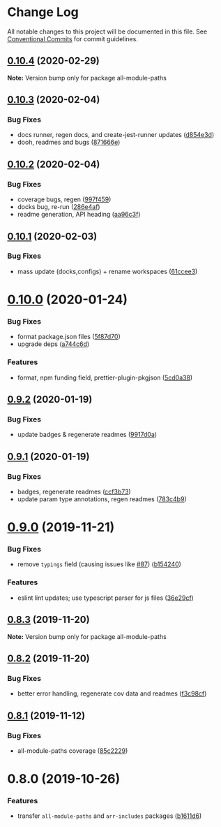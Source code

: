 # Change Log

All notable changes to this project will be documented in this file.
See [Conventional Commits](https://conventionalcommits.org) for commit guidelines.

## [0.10.4](https://github.com/tunnckoCore/opensource/compare/all-module-paths@0.10.3...all-module-paths@0.10.4) (2020-02-29)

**Note:** Version bump only for package all-module-paths





## [0.10.3](https://github.com/tunnckoCore/opensource/compare/all-module-paths@0.10.2...all-module-paths@0.10.3) (2020-02-04)


### Bug Fixes

* docs runner, regen docs, and create-jest-runner updates ([d854e3d](https://github.com/tunnckoCore/opensource/commit/d854e3d335fa1d2c82d87321a07c6659fe6dcee1))
* dooh, readmes and bugs ([871666e](https://github.com/tunnckoCore/opensource/commit/871666e7eabbca6bf65cbc257311f0a46d410752))





## [0.10.2](https://github.com/tunnckoCore/opensource/compare/all-module-paths@0.10.1...all-module-paths@0.10.2) (2020-02-04)


### Bug Fixes

* coverage bugs, regen ([997f459](https://github.com/tunnckoCore/opensource/commit/997f459bff26b47f9119b4b7046f7b7d8b7afd6c))
* docks bug, re-run ([286e4af](https://github.com/tunnckoCore/opensource/commit/286e4af4de74899decf0bf71124b0abb214c887a))
* readme generation, API heading ([aa96c3f](https://github.com/tunnckoCore/opensource/commit/aa96c3f06af5a27b0e3b4119b92a9f7978e0e251))





## [0.10.1](https://github.com/tunnckoCore/opensource/compare/all-module-paths@0.10.0...all-module-paths@0.10.1) (2020-02-03)


### Bug Fixes

* mass update (docks,configs) + rename workspaces ([61ccee3](https://github.com/tunnckoCore/opensource/commit/61ccee33ca1cce122de9c7d6522a7a2913f65828))





# [0.10.0](https://github.com/tunnckoCore/opensource/compare/all-module-paths@0.9.2...all-module-paths@0.10.0) (2020-01-24)


### Bug Fixes

* format package.json files ([5f87d70](https://github.com/tunnckoCore/opensource/commit/5f87d70d369e2939c8ab85aff8863a4cfe7f44e5))
* upgrade deps ([a744c6d](https://github.com/tunnckoCore/opensource/commit/a744c6dbef340b51e246ecf874579a752b7aa35a))


### Features

* format, npm funding field, prettier-plugin-pkgjson ([5cd0a38](https://github.com/tunnckoCore/opensource/commit/5cd0a389a731e5634636f1a124decbaf36807824))





## [0.9.2](https://github.com/tunnckoCore/opensource/compare/all-module-paths@0.9.1...all-module-paths@0.9.2) (2020-01-19)


### Bug Fixes

* update badges & regenerate readmes ([9917d0a](https://github.com/tunnckoCore/opensource/commit/9917d0a8cb045e2b6f83935347d6bb35144686bc))





## [0.9.1](https://github.com/tunnckoCore/opensource/compare/all-module-paths@0.9.0...all-module-paths@0.9.1) (2020-01-19)


### Bug Fixes

* badges, regenerate readmes ([ccf3b73](https://github.com/tunnckoCore/opensource/commit/ccf3b73c123dc66f2b1964bb263ab9e331449d3c))
* update param type annotations, regen readmes ([783c4b9](https://github.com/tunnckoCore/opensource/commit/783c4b9ed402621ecdfbda524c0a53b30f83ae68))





# [0.9.0](https://github.com/tunnckoCore/opensource/compare/all-module-paths@0.8.3...all-module-paths@0.9.0) (2019-11-21)


### Bug Fixes

* remove `typings` field (causing issues like [#87](https://github.com/tunnckoCore/opensource/issues/87)) ([b154240](https://github.com/tunnckoCore/opensource/commit/b154240e8bab1daa63d873909735d2c59bdf25cc))


### Features

* eslint lint updates; use typescript parser for js files ([36e29cf](https://github.com/tunnckoCore/opensource/commit/36e29cf7510ef15da4c532f9dc2b81cd275218c3))





## [0.8.3](https://github.com/tunnckoCore/opensource/compare/all-module-paths@0.8.2...all-module-paths@0.8.3) (2019-11-20)

**Note:** Version bump only for package all-module-paths





## [0.8.2](https://github.com/tunnckoCore/opensource/compare/all-module-paths@0.8.1...all-module-paths@0.8.2) (2019-11-20)


### Bug Fixes

* better error handling, regenerate cov data and readmes ([f3c98cf](https://github.com/tunnckoCore/opensource/commit/f3c98cf5812cf92127f491df67f083d06235a399))





## [0.8.1](https://github.com/tunnckoCore/opensource/compare/all-module-paths@0.8.0...all-module-paths@0.8.1) (2019-11-12)


### Bug Fixes

* all-module-paths coverage ([85c2229](https://github.com/tunnckoCore/opensource/commit/85c222973e018eb0edd58717c97a2de7e0b92986))





# 0.8.0 (2019-10-26)


### Features

* transfer `all-module-paths` and `arr-includes` packages ([b1611d6](https://github.com/tunnckoCore/opensource/commit/b1611d6b7b04eff86f01f3df213783f10f1de11a))

